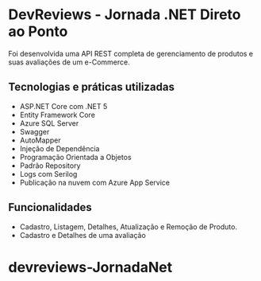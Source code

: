 # DevReviews - Jornada .NET Direto ao Ponto

Foi desenvolvida uma API REST completa de gerenciamento de produtos e suas avaliações de um e-Commerce. 

## Tecnologias e práticas utilizadas
- ASP.NET Core com .NET 5
- Entity Framework Core
- Azure SQL Server
- Swagger
- AutoMapper
- Injeção de Dependência
- Programação Orientada a Objetos
- Padrão Repository
- Logs com Serilog
- Publicação na nuvem com Azure App Service

## Funcionalidades
- Cadastro, Listagem, Detalhes, Atualização e Remoção de Produto.
- Cadastro e Detalhes de uma avaliação
# devreviews-JornadaNet

